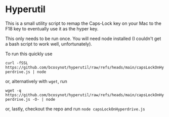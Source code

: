 # Hyperutil

This is a small utility script to remap the Caps-Lock key on your Mac to the F18 key to eventually use it as the hyper key.

This only needs to be run once. You will need node installed (I couldn't get a bash script to work well, unfortunately).

To run this quickly use

```curl -fSSL https://github.com/bcosynot/hyperutil/raw/refs/heads/main/capsLockOnHyperdrive.js | node```

or, alternatively with `wget`, run

```wget -q https://github.com/bcosynot/hyperutil/raw/refs/heads/main/capsLockOnHyperdrive.js -O- | node```

or, lastly, checkout the repo and run `node capsLockOnHyperdrive.js`
